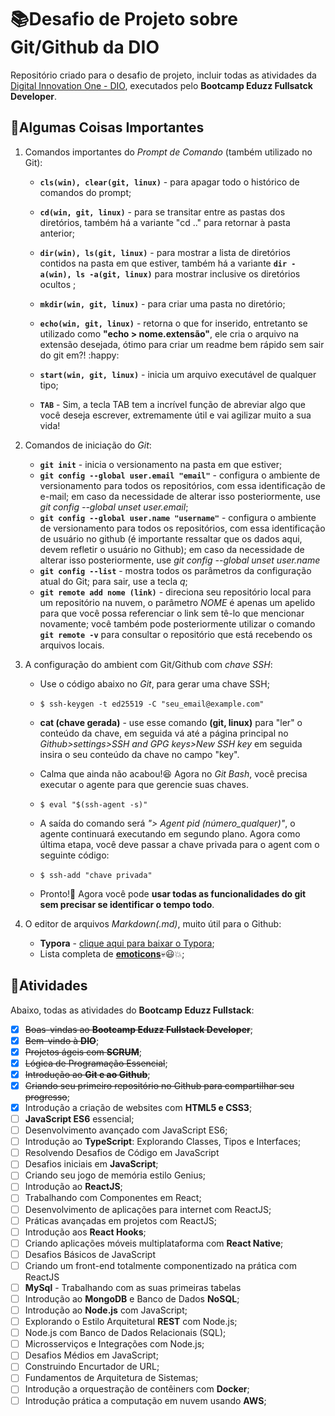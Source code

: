 # :books:Desafio de Projeto sobre Git/Github da DIO

Repositório criado para o desafio de projeto, incluir todas as atividades da [Digital Innovation One - DIO](https://web.digitalinnovation.one/home), executados pelo **Bootcamp Eduzz Fullsatck Developer**.



## :key:Algumas Coisas Importantes

1. Comandos importantes do *Prompt de Comando* (também utilizado no Git):

   - **`cls(win), clear(git, linux)`** - para apagar todo o histórico de comandos do prompt;

   - **`cd(win, git, linux)`** - para se transitar entre as pastas dos diretórios, também há a variante "cd .." para retornar à pasta anterior;
   - **`dir(win), ls(git, linux)`** - para mostrar a lista de diretórios contidos na pasta em que estiver, também há a variante **`dir -a(win), ls -a(git, linux)`** para mostrar inclusive os diretórios ocultos ;
   - **`mkdir(win, git, linux)`** - para criar uma pasta no diretório;
   - **`echo(win, git, linux)`** - retorna o que for inserido, entretanto se utilizado como **"echo > nome.extensão"**, ele cria o arquivo na extensão desejada, ótimo para criar um readme bem rápido sem sair do git em?! :happy:
   -  **`start(win, git, linux)`** - inicia um arquivo executável de qualquer tipo;
   - **`TAB`** - Sim, a tecla TAB tem a incrível função de abreviar algo que você deseja escrever, extremamente útil e vai agilizar muito a sua vida!

2. Comandos de iniciação do *Git*:

   - **`git init`** - inicia o versionamento na pasta em que estiver;
   - **`git config --global user.email "email"`** - configura o ambiente de versionamento para todos os repositórios, com essa identificação de e-mail; em caso da necessidade de alterar isso posteriormente, use *git config --global unset user.email*;
   - **`git config --global user.name "username"`** - configura o ambiente de versionamento para todos os repositórios, com essa identificação de usuário no github (é importante ressaltar que os dados aqui, devem refletir o usuário no Github); em caso da necessidade de alterar isso posteriormente, use *git config --global unset user.name*
   - **`git config --list`** - mostra todos os parâmetros da configuração atual do Git; para sair, use a tecla *q*;
   - **`git remote add nome (link)`** - direciona seu repositório local para um repositório na nuvem, o parâmetro *NOME* é apenas um apelido para que você possa referenciar o link sem tê-lo que mencionar novamente; você também pode posteriormente utilizar o comando **`git remote -v`** para consultar o repositório que está recebendo os arquivos locais.

3. A configuração do ambient com Git/Github com *chave SSH*:

   - Use o código abaixo no *Git*, para gerar uma chave SSH;

   - ```shell
     $ ssh-keygen -t ed25519 -C "seu_email@example.com"
     ```

   - **cat (chave gerada)** - use esse comando **(git, linux)** para "ler" o conteúdo da chave, em seguida vá até a página principal no *Github>settings>SSH and GPG keys>New SSH key* em seguida insira o seu conteúdo da chave no campo "key".

   - Calma que ainda não acabou!:laughing: Agora no *Git Bash*, você precisa executar o agente para que gerencie suas chaves.

   - ```shell
     $ eval "$(ssh-agent -s)"
     ```

   - A saída do comando será *"> Agent pid (número_qualquer)"*, o agente continuará executando em segundo plano. Agora como última etapa, você deve passar a chave privada para o agent com o seguinte código:

   - ```shell
     $ ssh-add "chave privada"
     ```

   - Pronto!:handshake: Agora você pode **usar todas as funcionalidades do git sem precisar se identificar o tempo todo**.

4. O editor de arquivos *Markdown(.md)*, muito útil para o Github:

   - **Typora** - [clique aqui para baixar o Typora](https://typora.io);
   - Lista completa de **[emoticons](https://gist.github.com/rxaviers/7360908)**:skull::smiley::collision:;

## :bookmark_tabs:Atividades

Abaixo, todas as atividades do **Bootcamp Eduzz Fullstack**:

- [x] ~~Boas-vindas ao **Bootcamp Eduzz Fullstack Developer**~~;
- [x] ~~Bem-vindo à **DIO**~~;
- [x] ~~Projetos ágeis com **SCRUM**~~;
- [x] ~~Lógica de Programação Essencial~~;
- [x] ~~Introdução ao **Git e ao Github**~~;
- [x] ~~Criando seu primeiro repositório no Github para compartilhar seu progresso~~;
- [x] Introdução a criação de websites com **HTML5 e CSS3**;
- [ ] **JavaScript ES6** essencial;
- [ ] Desenvolvimento avançado com JavaScript ES6;
- [ ] Introdução ao **TypeScript**: Explorando Classes, Tipos e Interfaces;
- [ ] Resolvendo Desafios de Código em JavaScript
- [ ] Desafios iniciais em **JavaScript**;
- [ ] Criando seu jogo de memória estilo Genius;
- [ ] Introdução ao **ReactJS**;
- [ ] Trabalhando com Componentes em React;
- [ ] Desenvolvimento de aplicações para internet com ReactJS;
- [ ] Práticas avançadas em projetos com ReactJS;
- [ ] Introdução aos **React Hooks**;
- [ ] Criando aplicações móveis multiplataforma com **React Native**;
- [ ] Desafios Básicos de JavaScript
- [ ] Criando um front-end totalmente componentizado na prática com ReactJS
- [ ] **MySql** - Trabalhando com as suas primeiras tabelas
- [ ] Introdução ao **MongoDB** e Banco de Dados **NoSQL**;
- [ ] Introdução ao **Node.js** com JavaScript;
- [ ] Explorando o Estilo Arquitetural **REST** com Node.js;
- [ ] Node.js com Banco de Dados Relacionais (SQL);
- [ ] Microsserviços e Integrações com Node.js;
- [ ] Desafios Médios em JavaScript;
- [ ] Construindo Encurtador de URL;
- [ ] Fundamentos de Arquitetura de Sistemas;
- [ ] Introdução a orquestração de contêiners com **Docker**;
- [ ] Introdução prática a computação em nuvem usando **AWS**;